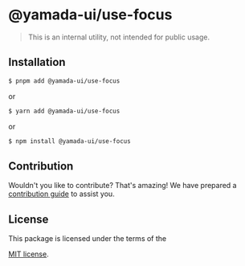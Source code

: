 # @yamada-ui/use-focus

> This is an internal utility, not intended for public usage.

## Installation

```sh
$ pnpm add @yamada-ui/use-focus
```

or

```sh
$ yarn add @yamada-ui/use-focus
```

or

```sh
$ npm install @yamada-ui/use-focus
```

## Contribution

Wouldn't you like to contribute? That's amazing! We have prepared a [contribution guide](https://github.com/yamada-ui/yamada-ui/blob/main/CONTRIBUTING.md) to assist you.

## License

This package is licensed under the terms of the

[MIT license](https://github.com/yamada-ui/yamada-ui/blob/main/LICENSE).
